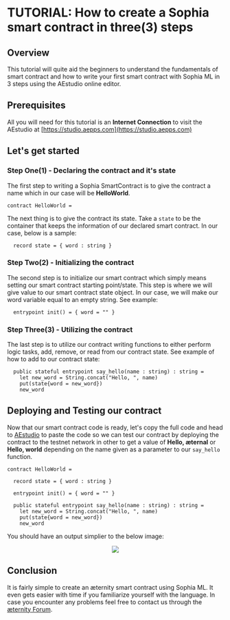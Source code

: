 # TUTORIAL: How to create a Sophia smart contract in three(3) steps

## Overview
This tutorial will quite aid the beginners to understand the fundamentals of smart contract and how to write your first smart contract with Sophia ML in 3 steps using the AEstudio online editor.

## Prerequisites
All you will need for this tutorial is an **Internet Connection** to visit the AEstudio at [https://studio.aepps.com](https://studio.aepps.com)

## Let's get started
### Step One(1) - Declaring the contract and it's state
The first step to writing a Sophia SmartContract is to give the contract a name which in our case will be **HelloWorld**.
```aes
contract HelloWorld =
```
The next thing is to give the contract its state. Take a ```state``` to be the container that keeps the information of our declared smart contract. In our case, below is a sample:
```aes
  record state = { word : string }
```

### Step Two(2) - Initializing the contract
The second step is to initialize our smart contract which simply means setting our smart contract starting point/state. This step is where we will give value to our smart contract state object. In our case, we will make our word variable equal to an empty string. See example:
```aes
  entrypoint init() = { word = "" }
```

### Step Three(3) - Utilizing the contract
The last step is to utilize our contract writing functions to either perform logic tasks, add, remove, or read from our contract state. See example of how to add to our contract state:
```aes
  public stateful entrypoint say_hello(name : string) : string = 
    let new_word = String.concat("Hello, ", name)
    put(state{word = new_word})
    new_word
```

## Deploying and Testing our contract
Now that our smart contract code is ready, let's copy the full code and head to [AEstudio](https://studio.aepps.com) to paste the code so we can test our contract by deploying the contract to the testnet network in other to get a value of **Hello, æternal** or **Hello, world** depending on the name given as a parameter to our ```say_hello``` function.
```aes
contract HelloWorld =

  record state = { word : string }

  entrypoint init() = { word = "" }

  public stateful entrypoint say_hello(name : string) : string = 
    let new_word = String.concat("Hello, ", name)
    put(state{word = new_word})
    new_word
```

You should have an output simplier to the below image:
<p align="center"><img src="https://ipfs.io/ipfs/QmbkBu3PQqRWUmBpRhFtJsAqoc7RADJxuokf6pYmigpeQ8"></p>

## Conclusion
It is fairly simple to create an æternity smart contract using Sophia ML. It even gets easier with time if you familiarize yourself with the language. In case you encounter any problems feel free to contact us through the [æternity Forum](https://forum.aeternity.com/c/development).
